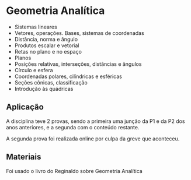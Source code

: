 # Geometria Analítica

* Sistemas lineares
* Vetores, operações. Bases, sistemas de coordenadas
* Distância, norma e ângulo
* Produtos escalar e vetorial
* Retas no plano e no espaço
* Planos
* Posições relativas, interseções, distâncias e ângulos
* Círculo e esfera
* Coordenadas polares, cilíndricas e esféricas
* Seções cônicas, classificação
* Introdução às quádricas

## Aplicação

A disciplina teve 2 provas, 
sendo a primeira uma junção da P1 e da P2 dos anos anteriores, 
e a segunda com o conteúdo restante.

A segunda prova foi realizada online por culpa da greve que aconteceu.

## Materiais

Foi usado o livro do Reginaldo sobre Geometria Analítica